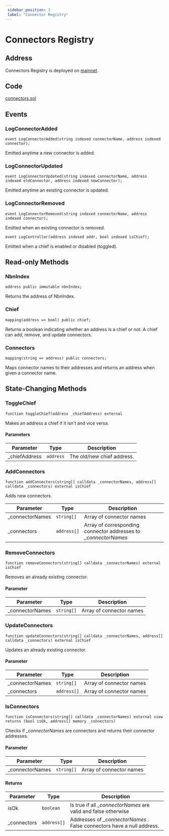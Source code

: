 ```yaml
---
 sidebar_position: 3
 label: "Connector Registry"
---
```


# Connectors Registry

## Address

Connectors Registry is deployed on [mainnet](https://bscscan.com/address/0x944930F20A6D9f17140B6F5ba69F83BFF95eb820).

## Code

[connectors.sol](https://github.com/Open-Currency-Collective/nubian-dsa-contracts/blob/master/contracts/v2/registry/connectors.sol)

## Events

### LogConnectorAdded

```solidity
event LogConnectorAdded(string indexed connectorName, address indexed connector);
```

Emitted anytime a new connector is added.

### LogConnectorUpdated

```solidity
event LogConnectorUpdated(string indexed connectorName, address indexed oldConnector, address indexed newConnector);
```

Emitted anytime an existing connector is updated.

### LogConnectorRemoved

```solidity
event LogConnectorRemoved(string indexed connectorName, address indexed connector);
```

Emitted when an existing connector is removed.

```solidity
event LogController(address indexed addr, bool indexed isChief);
```

Emitted when a chief is enabled or disabled (toggled).

## Read-only Methods

### NbnIndex

```solidity
address public immutable nbnIndex;
```

Returns the address of NbnIndex.

### Chief

```solidity
mapping(address => bool) public chief;
```

Returns a boolean indicating whether an address is a chief or not. A chief can add, remove, and update connectors.

### Connectors

```solidity
mapping(string => address) public connectors;
```

Maps connector names to their addresses and returns an address when given a connector name.

## State-Changing Methods

### ToggleChief

```solidity
function toggleChief(address _chiefAddress) external
```

Makes an address a chief if it isn't and vice versa.

#### Parameters

| Parameter | Type | Description |
| --- | --- | --- |
| _chiefAddress | `address` | The old/new chief address. |

### AddConnectors

```solidity
function addConnectors(string[] calldata _connectorNames, address[] calldata _connectors) external isChief 
```

Adds new connectors.

| Parameter | Type | Description |
| --- | --- | --- |
| _connectorNames | `string[]` | Array of connector names |
| _connectors | `address[]` | Array of corresponding connector addresses to _\_connectorNames_ |

### RemoveConnectors

```solidity
function removeConnectors(string[] calldata _connectorNames) external isChief
```

Removes an already existing connector.

#### Parameter

| Parameter | Type | Description |
| --- | --- | --- |
| _connectorNames | `string[]` | Array of connector names |

### UpdateConnectors

```solidity
function updateConnectors(string[] calldata _connectorNames, address[] calldata _connectors) external isChief
```

Updates an already existing connector.

#### Parameter

| Parameter | Type | Description |
| --- | --- | --- |
| _connectorNames | `string[]` | Array of connector names |
| _connectors | `address[]` | Array of connector names |

### IsConnectors

```solidity
function isConnectors(string[] calldata _connectorNames) external view returns (bool isOk, address[] memory _connectors)
```

Checks if _\_connectorNames_ are connectors and returns their connector addresses.

#### Parameter

| Parameter | Type | Description |
| --- | --- | --- |
| _connectorNames | `string[]` | Array of connector names |

#### Returns

| Parameter | Type | Description |
| --- | --- | --- |
| isOk | `boolean` | Is true if all _\_connectorNames_ are valid and false otherwise |
| \_connectors | `address[]` | Addresses of _\_connectorNames_ . False connectors have a null address.|
